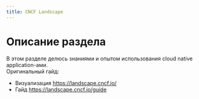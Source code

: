 ```yaml
---
title: CNCF Landscape
---
```


# Описание раздела

В этом разделе делюсь знаниями и опытом использования cloud native application-ами.  
Оригинальный гайд:

- Визуализация https://landscape.cncf.io/
- Гайд https://landscape.cncf.io/guide
